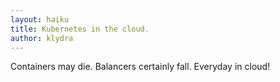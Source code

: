 ```yaml
---
layout: haiku
title: Kubernetes in the cloud.
author: klydra
---
```


Containers may die.
Balancers certainly fall.
Everyday in cloud!
